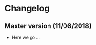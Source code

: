 # Changelog


<!-- ## ctaOperatorGUI v0.0.0 (11/06/2018) -->

## Master version (11/06/2018)

-  Here we go ...
